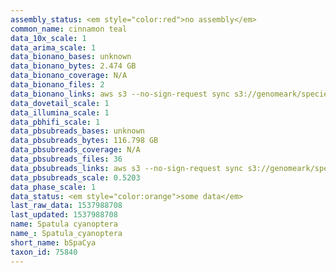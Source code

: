 ```yaml
---
assembly_status: <em style="color:red">no assembly</em>
common_name: cinnamon teal
data_10x_scale: 1
data_arima_scale: 1
data_bionano_bases: unknown
data_bionano_bytes: 2.474 GB
data_bionano_coverage: N/A
data_bionano_files: 2
data_bionano_links: aws s3 --no-sign-request sync s3://genomeark/species/Spatula_cyanoptera/bSpaCya1/genomic_data/bionano/ .<br>
data_dovetail_scale: 1
data_illumina_scale: 1
data_pbhifi_scale: 1
data_pbsubreads_bases: unknown
data_pbsubreads_bytes: 116.798 GB
data_pbsubreads_coverage: N/A
data_pbsubreads_files: 36
data_pbsubreads_links: aws s3 --no-sign-request sync s3://genomeark/species/Spatula_cyanoptera/bSpaCya1/genomic_data/pacbio/ . --exclude "*ccs.bam*"<br>
data_pbsubreads_scale: 0.5203
data_phase_scale: 1
data_status: <em style="color:orange">some data</em>
last_raw_data: 1537988708
last_updated: 1537988708
name: Spatula cyanoptera
name_: Spatula_cyanoptera
short_name: bSpaCya
taxon_id: 75840
---
```

